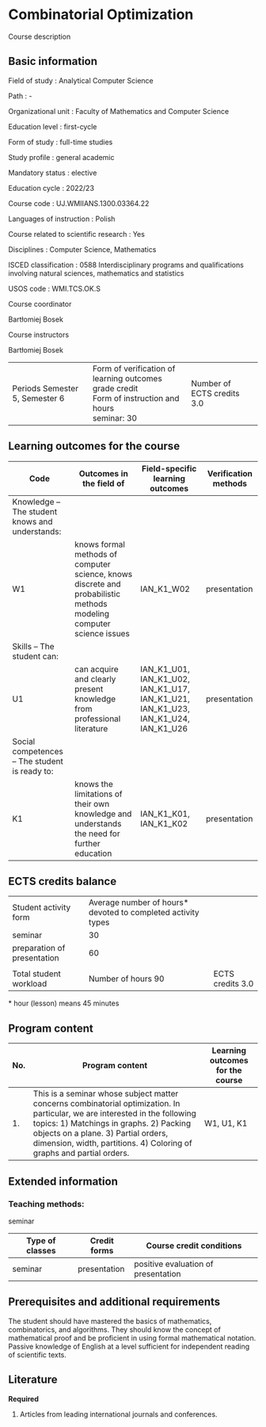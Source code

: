 # Combinatorial Optimization

Course description

## Basic information

Field of study
:   Analytical Computer Science

Path
:   -

Organizational unit
:   Faculty of Mathematics and Computer Science

Education level
:   first-cycle

Form of study
:   full-time studies

Study profile
:   general academic

Mandatory status
:   elective

Education cycle
:   2022/23

Course code
:   UJ.WMIIANS.1300.03364.22

Languages of instruction
:   Polish

Course related to scientific research
:   Yes

Disciplines
:   Computer Science, Mathematics

ISCED classification
:   0588 Interdisciplinary programs and qualifications involving natural sciences, mathematics and statistics

USOS code
:   WMI.TCS.OK.S

Course coordinator

Bartłomiej Bosek

Course instructors

Bartłomiej Bosek

|  |  |  |
| --- | --- | --- |
| Periods  Semester 5, Semester 6 | Form of verification of learning outcomes <br/> grade credit <br/> Form of instruction and hours  <br/> seminar: 30 | Number of ECTS credits  3.0 |

## Learning outcomes for the course

| Code | Outcomes in the field of | Field-specific learning outcomes | Verification methods |
| --- | --- | --- | --- |
| Knowledge – The student knows and understands: | | | |
| W1 | knows formal methods of computer science, knows discrete and probabilistic methods modeling computer science issues | IAN\_K1\_W02 | presentation |
| Skills – The student can: | | | |
| U1 | can acquire and clearly present knowledge from professional literature | IAN\_K1\_U01,   IAN\_K1\_U02,   IAN\_K1\_U17,   IAN\_K1\_U21,   IAN\_K1\_U23,   IAN\_K1\_U24,   IAN\_K1\_U26 | presentation |
| Social competences – The student is ready to: | | | |
| K1 | knows the limitations of their own knowledge and understands the need for further education | IAN\_K1\_K01,   IAN\_K1\_K02 | presentation |

## ECTS credits balance

|  |  |  |
| --- | --- | --- |
| Student activity form | Average number of hours* devoted to completed activity types | |
| seminar | 30 | |
| preparation of presentation | 60 | |
|  | | |
| Total student workload | Number of hours  90 | ECTS credits  3.0 |

\* hour (lesson) means 45 minutes

## Program content

| No. | Program content | Learning outcomes for the course |
| --- | --- | --- |
| 1. | This is a seminar whose subject matter concerns combinatorial optimization. In particular, we are interested in the following topics:    1) Matchings in graphs.    2) Packing objects on a plane.    3) Partial orders, dimension, width, partitions.    4) Coloring of graphs and partial orders. | W1,   U1,   K1 |

## Extended information

### Teaching methods:

seminar

| Type of classes | Credit forms | Course credit conditions |
| --- | --- | --- |
| seminar | presentation | positive evaluation of presentation |

## Prerequisites and additional requirements

The student should have mastered the basics of mathematics, combinatorics, and algorithms. They should know the concept of mathematical proof and be proficient in using formal mathematical notation. Passive knowledge of English at a level sufficient for independent reading of scientific texts.

## Literature

**Required** 

1. Articles from leading international journals and conferences.